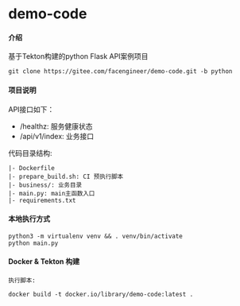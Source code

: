 # demo-code

#### 介绍
基于Tekton构建的python Flask API案例项目

```
git clone https://gitee.com/facengineer/demo-code.git -b python
```

#### 项目说明

API接口如下：
 - /healthz: 服务健康状态
 - /api/v1/index: 业务接口

代码目录结构:

```
|- Dockerfile
|- prepare_build.sh: CI 预执行脚本
|- business/: 业务目录
|- main.py: main主函数入口
|- requirements.txt
```
#### 本地执行方式

```
python3 -m virtualenv venv && . venv/bin/activate
python main.py
```

#### Docker & Tekton 构建

```
执行脚本:

docker build -t docker.io/library/demo-code:latest .
```